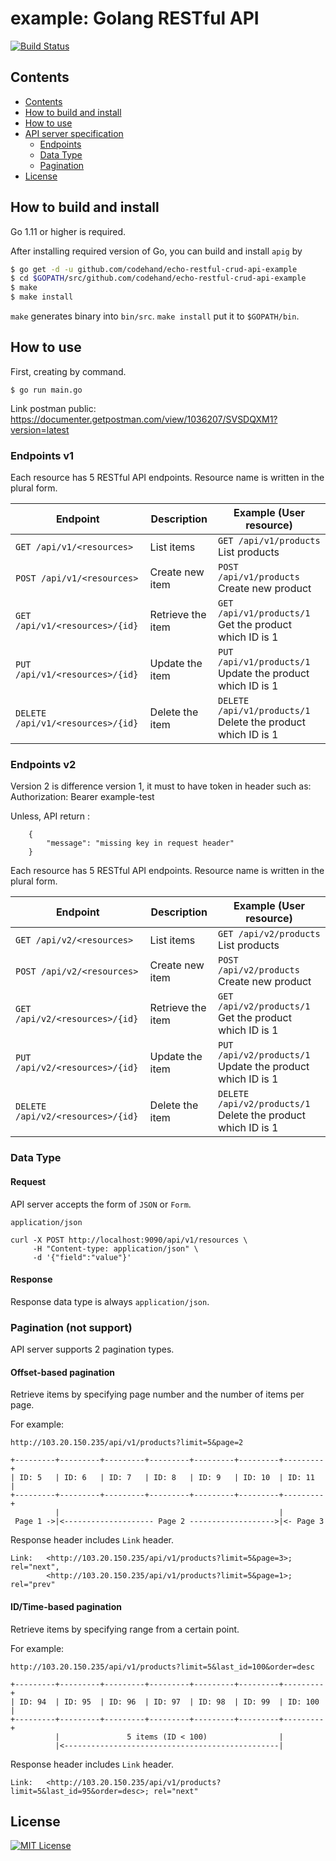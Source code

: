 # example: Golang RESTful API 
[![Build Status](https://travis-ci.org/codehand/echo-restful-crud-api-example.svg?branch=master)](https://travis-ci.org/codehand/echo-restful-crud-api-example)

## Contents

* [Contents](#contents)
* [How to build and install](#how-to-build-and-install)
* [How to use](#how-to-use)
* [API server specification](#api-server-specification)
  + [Endpoints](#endpoints)
  + [Data Type](#data-type)
  + [Pagination](#pagination)
* [License](#license)

## How to build and install

Go 1.11 or higher is required.

After installing required version of Go, you can build and install `apig` by

```bash
$ go get -d -u github.com/codehand/echo-restful-crud-api-example
$ cd $GOPATH/src/github.com/codehand/echo-restful-crud-api-example
$ make
$ make install
```

`make` generates binary into `bin/src`.
`make install` put it to `$GOPATH/bin`.

## How to use

First, creating by  command.

```
$ go run main.go
```
Link postman public: https://documenter.getpostman.com/view/1036207/SVSDQXM1?version=latest
### Endpoints v1

Each resource has 5 RESTful API endpoints.
Resource name is written in the plural form.

|Endpoint|Description|Example (User resource)|
|--------|-----------|-------|
|`GET /api/v1/<resources>`|List items|`GET /api/v1/products` List products|
|`POST /api/v1/<resources>`|Create new item|`POST /api/v1/products` Create new product|
|`GET /api/v1/<resources>/{id}`|Retrieve the item|`GET /api/v1/products/1` Get the product which ID is 1|
|`PUT /api/v1/<resources>/{id}`|Update the item|`PUT /api/v1/products/1` Update the product which ID is 1|
|`DELETE /api/v1/<resources>/{id}`|Delete the item|`DELETE /api/v1/products/1` Delete the product which ID is 1|

### Endpoints v2

Version 2 is difference version 1, it must to have token in header such as: 
Authorization: Bearer example-test

Unless, API return :

    
        {
            "message": "missing key in request header"
        }
    

Each resource has 5 RESTful API endpoints.
Resource name is written in the plural form.

|Endpoint|Description|Example (User resource)|
|--------|-----------|-------|
|`GET /api/v2/<resources>`|List items|`GET /api/v2/products` List products|
|`POST /api/v2/<resources>`|Create new item|`POST /api/v2/products` Create new product|
|`GET /api/v2/<resources>/{id}`|Retrieve the item|`GET /api/v2/products/1` Get the product which ID is 1|
|`PUT /api/v2/<resources>/{id}`|Update the item|`PUT /api/v2/products/1` Update the product which ID is 1|
|`DELETE /api/v2/<resources>/{id}`|Delete the item|`DELETE /api/v2/products/1` Delete the product which ID is 1|


### Data Type

#### Request

API server accepts the form of `JSON` or `Form`.

`application/json`

```
curl -X POST http://localhost:9090/api/v1/resources \
     -H "Content-type: application/json" \
     -d '{"field":"value"}'
```


#### Response

Response data type is always `application/json`.

### Pagination (not support)

API server supports 2 pagination types.

#### Offset-based pagination

Retrieve items by specifying page number and the number of items per page.

For example:

```
http://103.20.150.235/api/v1/products?limit=5&page=2
```

```
+---------+---------+---------+---------+---------+---------+---------+
| ID: 5   | ID: 6   | ID: 7   | ID: 8   | ID: 9   | ID: 10  | ID: 11  |
+---------+---------+---------+---------+---------+---------+---------+
          |                                                 |
 Page 1 ->|<-------------------- Page 2 ------------------->|<- Page 3
```

Response header includes `Link` header.

```
Link:   <http://103.20.150.235/api/v1/products?limit=5&page=3>; rel="next",
        <http://103.20.150.235/api/v1/products?limit=5&page=1>; rel="prev"
```

#### ID/Time-based pagination

Retrieve items by specifying range from a certain point.

For example:

```
http://103.20.150.235/api/v1/products?limit=5&last_id=100&order=desc
```

```
+---------+---------+---------+---------+---------+---------+---------+
| ID: 94  | ID: 95  | ID: 96  | ID: 97  | ID: 98  | ID: 99  | ID: 100 |
+---------+---------+---------+---------+---------+---------+---------+
          |               5 items (ID < 100)                |
          |<------------------------------------------------|
```

Response header includes `Link` header.

```
Link:   <http://103.20.150.235/api/v1/products?limit=5&last_id=95&order=desc>; rel="next"
```

## License
[![MIT License](http://img.shields.io/badge/license-MIT-blue.svg?style=flat)](LICENSE)
